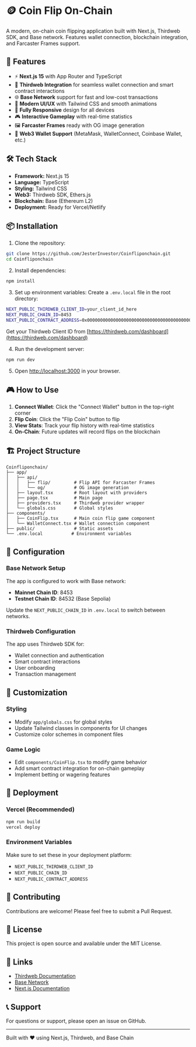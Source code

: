 # 🪙 Coin Flip On-Chain

A modern, on-chain coin flipping application built with Next.js, Thirdweb SDK, and Base network. Features wallet connection, blockchain integration, and Farcaster Frames support.

## 🚀 Features

- ⚡ **Next.js 15** with App Router and TypeScript
- 🔗 **Thirdweb Integration** for seamless wallet connection and smart contract interactions
- 🌐 **Base Network** support for fast and low-cost transactions
- 🎨 **Modern UI/UX** with Tailwind CSS and smooth animations
- 📱 **Fully Responsive** design for all devices
- 🎮 **Interactive Gameplay** with real-time statistics
- 🖼️ **Farcaster Frames** ready with OG image generation
- 🔐 **Web3 Wallet Support** (MetaMask, WalletConnect, Coinbase Wallet, etc.)

## 🛠️ Tech Stack

- **Framework:** Next.js 15
- **Language:** TypeScript
- **Styling:** Tailwind CSS
- **Web3:** Thirdweb SDK, Ethers.js
- **Blockchain:** Base (Ethereum L2)
- **Deployment:** Ready for Vercel/Netlify

## 📦 Installation

1. Clone the repository:
```bash
git clone https://github.com/JesterInvestor/Coinfliponchain.git
cd Coinfliponchain
```

2. Install dependencies:
```bash
npm install
```

3. Set up environment variables:
Create a `.env.local` file in the root directory:
```bash
NEXT_PUBLIC_THIRDWEB_CLIENT_ID=your_client_id_here
NEXT_PUBLIC_CHAIN_ID=8453
NEXT_PUBLIC_CONTRACT_ADDRESS=0x0000000000000000000000000000000000000000
```

Get your Thirdweb Client ID from [https://thirdweb.com/dashboard](https://thirdweb.com/dashboard)

4. Run the development server:
```bash
npm run dev
```

5. Open [http://localhost:3000](http://localhost:3000) in your browser.

## 🎮 How to Use

1. **Connect Wallet**: Click the "Connect Wallet" button in the top-right corner
2. **Flip Coin**: Click the "Flip Coin" button to flip
3. **View Stats**: Track your flip history with real-time statistics
4. **On-Chain**: Future updates will record flips on the blockchain

## 🏗️ Project Structure

```
Coinfliponchain/
├── app/
│   ├── api/
│   │   ├── flip/         # Flip API for Farcaster Frames
│   │   └── og/           # OG image generation
│   ├── layout.tsx        # Root layout with providers
│   ├── page.tsx          # Main page
│   ├── providers.tsx     # Thirdweb provider wrapper
│   └── globals.css       # Global styles
├── components/
│   ├── CoinFlip.tsx      # Main coin flip game component
│   └── WalletConnect.tsx # Wallet connection component
├── public/               # Static assets
└── .env.local           # Environment variables
```

## 🔧 Configuration

### Base Network Setup

The app is configured to work with Base network:
- **Mainnet Chain ID**: 8453
- **Testnet Chain ID**: 84532 (Base Sepolia)

Update the `NEXT_PUBLIC_CHAIN_ID` in `.env.local` to switch between networks.

### Thirdweb Configuration

The app uses Thirdweb SDK for:
- Wallet connection and authentication
- Smart contract interactions
- User onboarding
- Transaction management

## 🎨 Customization

### Styling
- Modify `app/globals.css` for global styles
- Update Tailwind classes in components for UI changes
- Customize color schemes in component files

### Game Logic
- Edit `components/CoinFlip.tsx` to modify game behavior
- Add smart contract integration for on-chain gameplay
- Implement betting or wagering features

## 🚀 Deployment

### Vercel (Recommended)
```bash
npm run build
vercel deploy
```

### Environment Variables
Make sure to set these in your deployment platform:
- `NEXT_PUBLIC_THIRDWEB_CLIENT_ID`
- `NEXT_PUBLIC_CHAIN_ID`
- `NEXT_PUBLIC_CONTRACT_ADDRESS`

## 🤝 Contributing

Contributions are welcome! Please feel free to submit a Pull Request.

## 📝 License

This project is open source and available under the MIT License.

## 🔗 Links

- [Thirdweb Documentation](https://portal.thirdweb.com/)
- [Base Network](https://base.org/)
- [Next.js Documentation](https://nextjs.org/docs)

## 📞 Support

For questions or support, please open an issue on GitHub.

---

Built with ❤️ using Next.js, Thirdweb, and Base Chain
